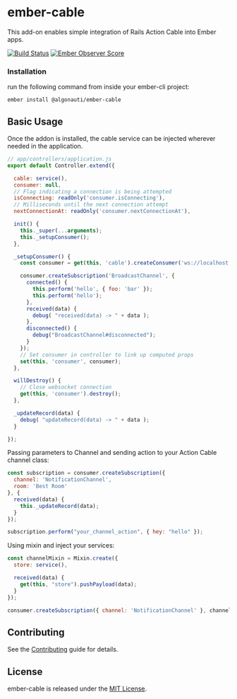 # ember-cable

This add-on enables simple integration of Rails Action Cable into Ember apps.

[![Build Status](https://travis-ci.org/algonauti/ember-cable.svg?branch=master)](https://travis-ci.org/algonauti/ember-cable)
[![Ember Observer Score](https://emberobserver.com/badges/-algonauti-ember-cable.svg)](https://emberobserver.com/addons/@algonauti/ember-cable)

### Installation
run the following command from inside your ember-cli project:

    ember install @algonauti/ember-cable

## Basic Usage

Once the addon is installed, the cable service can be injected wherever
needed in the application.

```js
// app/controllers/application.js
export default Controller.extend({

  cable: service(),
  consumer: null,
  // Flag indicating a connection is being attempted
  isConnecting: readOnly('consumer.isConnecting'),
  // Milliseconds until the next connection attempt
  nextConnectionAt: readOnly('consumer.nextConnectionAt'),

  init() {
    this._super(...arguments);
    this._setupConsumer();
  },

  _setupConsumer() {
    const consumer = get(this, 'cable').createConsumer('ws://localhost:4200/cable');

    consumer.createSubscription('BroadcastChannel', {
      connected() {
        this.perform('hello', { foo: 'bar' });
        this.perform('hello');
      },
      received(data) {
        debug( "received(data) -> " + data );
      },
      disconnected() {
        debug("BroadcastChannel#disconnected");
      }
    });
    // Set consumer in controller to link up computed props
    set(this, 'consumer', consumer);
  },

  willDestroy() {
    // Close websocket connection
    get(this, 'consumer').destroy();
  },

  _updateRecord(data) {
    debug( "updateRecord(data) -> " + data );
  }

});

```

Passing parameters to Channel and sending action to your Action Cable channel class:
```js
const subscription = consumer.createSubscription({
  channel: 'NotificationChannel',
  room: 'Best Room'
}, {
  received(data) {
    this._updateRecord(data);
  }
});

subscription.perform("your_channel_action", { hey: "hello" });
```
Using mixin and inject your services:
```js
const channelMixin = Mixin.create({
  store: service(),

  received(data) {
    get(this, "store").pushPayload(data);
  }
});

consumer.createSubscription({ channel: 'NotificationChannel' }, channelMixin);
```
Contributing
------------------------------------------------------------------------------

See the [Contributing](CONTRIBUTING.md) guide for details.


License
------------------------------------------------------------------------------

ember-cable is released under the [MIT License](http://www.opensource.org/licenses/MIT).

